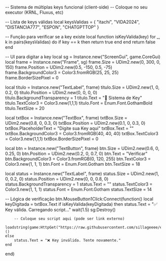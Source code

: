 -- Sistema de múltiplas keys funcional (client-side)
-- Coloque no seu executor (KRNL, Fluxus, etc)

-- Lista de keys válidas
local keysValidas = {
    "itachi",
    "VIDA2024",
    "DISTANCIA777",
    "ESPON",
    "CHATGPTTOP"
}

-- Função para verificar se a key existe
local function isKeyValida(key)
    for _, k in pairs(keysValidas) do
        if key == k then
            return true
        end
    end
    return false
end

-- UI para digitar a key
local sg = Instance.new("ScreenGui", game.CoreGui)
local frame = Instance.new("Frame", sg)
frame.Size = UDim2.new(0, 300, 0, 150)
frame.Position = UDim2.new(0.5, -150, 0.5, -75)
frame.BackgroundColor3 = Color3.fromRGB(25, 25, 25)
frame.BorderSizePixel = 0

local titulo = Instance.new("TextLabel", frame)
titulo.Size = UDim2.new(1, 0, 0.2, 0)
titulo.Position = UDim2.new(0, 0, 0, 0)
titulo.BackgroundTransparency = 1
titulo.Text = "🔐 Sistema de Key"
titulo.TextColor3 = Color3.new(1,1,1)
titulo.Font = Enum.Font.GothamBold
titulo.TextSize = 20

local txtBox = Instance.new("TextBox", frame)
txtBox.Size = UDim2.new(0.8, 0, 0.3, 0)
txtBox.Position = UDim2.new(0.1, 0, 0.3, 0)
txtBox.PlaceholderText = "Digite sua Key aqui"
txtBox.Text = ""
txtBox.BackgroundColor3 = Color3.fromRGB(40, 40, 40)
txtBox.TextColor3 = Color3.new(1,1,1)
txtBox.BorderSizePixel = 0

local btn = Instance.new("TextButton", frame)
btn.Size = UDim2.new(0.6, 0, 0.25, 0)
btn.Position = UDim2.new(0.2, 0, 0.7, 0)
btn.Text = "Verificar"
btn.BackgroundColor3 = Color3.fromRGB(0, 120, 255)
btn.TextColor3 = Color3.new(1, 1, 1)
btn.Font = Enum.Font.Gotham
btn.TextSize = 18

local status = Instance.new("TextLabel", frame)
status.Size = UDim2.new(1, 0, 0.2, 0)
status.Position = UDim2.new(0, 0, 0.8, 0)
status.BackgroundTransparency = 1
status.Text = ""
status.TextColor3 = Color3.new(1, 1, 1)
status.Font = Enum.Font.Gotham
status.TextSize = 14

-- Lógica de verificação
btn.MouseButton1Click:Connect(function()
    local keyDigitada = txtBox.Text
    if isKeyValida(keyDigitada) then
        status.Text = "✅ Key válida. Carregando script..."
        wait(1.5)
        sg:Destroy()

        -- Coloque seu script aqui (pode ser link externo)
        loadstring(game:HttpGet("https://raw.githubusercontent.com/sillageeee/espzao/refs/heads/main/README.md"))()
    else
        status.Text = "❌ Key inválida. Tente novamente."
    end
end)
